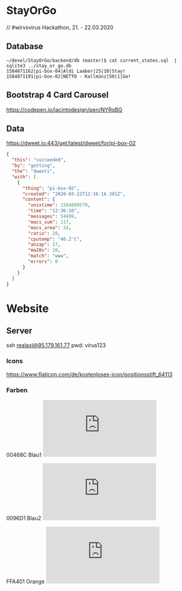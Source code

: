 # StayOrGo

// #wirvsvirus Hackathon, 21. - 22.03.2020

## Database

```
~/devel/StayOrGo/backend/db (master)$ cat current_states.sql  | sqlite3 ../stay_or_go.db 
1584871162|pi-box-04|Aldi Laaber|25|10|Stay!
1584871191|pi-box-02|NETTO - Kallmünz|50|1|Go!
```

## Bootstrap 4 Card Carousel

https://codepen.io/jacintodesign/pen/NYRqBG

## Data

https://dweet.io:443/get/latest/dweet/for/pi-box-02

```json
{
  "this": "succeeded",
  "by": "getting",
  "the": "dweets",
  "with": [
    {
      "thing": "pi-box-02",
      "created": "2020-03-22T12:36:16.301Z",
      "content": {
        "unixtime": 1584880570,
        "time": "12:36:10",
        "messages": 54499,
        "macs_sum": 117,
        "macs_area": 24,
        "ratio": 20,
        "cputemp": "46.2'C",
        "anzap": 17,
        "ma20s": 20,
        "match": "www",
        "errors": 0
      }
    }
  ]
}
```

# Website

## Server

ssh realaxl@95.179.161.77
pwd: virus123

### Icons

https://www.flaticon.com/de/kostenloses-icon/positionsstift_64113

### Farben

00468C Blau1 ![00468C](https://www.realaxl.de/apps/create_image/create_image.php?s=00468C_000000_16_16&t=%20)

0096D1  Blau2 ![0096D1](https://www.realaxl.de/apps/create_image/create_image.php?s=0096D1_000000_16_16&t=%20)

FFA401 Orange ![FFA401](https://www.realaxl.de/apps/create_image/create_image.php?s=FFA401_000000_16_16&t=%20)

## 